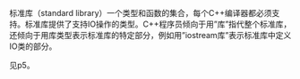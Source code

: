 标准库（standard library）一个类型和函数的集合，每个C++编译器都必须支持。标准库提供了支持IO操作的类型。C++程序员倾向于用”库”指代整个标准库，还倾向于用库类型表示标准库的特定部分，例如用”iostream库”表示标准库中定义IO类的部分。

见p5。
